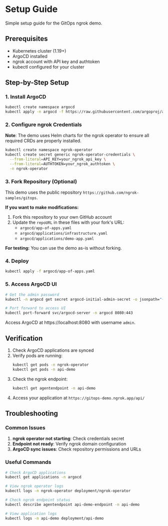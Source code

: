 # Setup Guide

Simple setup guide for the GitOps ngrok demo.

## Prerequisites

- Kubernetes cluster (1.19+)
- ArgoCD installed
- ngrok account with API key and authtoken
- kubectl configured for your cluster

## Step-by-Step Setup

### 1. Install ArgoCD

```bash
kubectl create namespace argocd
kubectl apply -n argocd -f https://raw.githubusercontent.com/argoproj/argo-cd/stable/manifests/install.yaml
```

### 2. Configure ngrok Credentials

**Note**: The demo uses Helm charts for the ngrok operator to ensure all required CRDs are properly installed.

```bash
kubectl create namespace ngrok-operator
kubectl create secret generic ngrok-operator-credentials \
  --from-literal=API_KEY=your_ngrok_api_key \
  --from-literal=AUTHTOKEN=your_ngrok_authtoken \
  -n ngrok-operator
```

### 3. Fork Repository (Optional)

This demo uses the public repository `https://github.com/ngrok-samples/gitops`. 

**If you want to make modifications:**
1. Fork this repository to your own GitHub account
2. Update the `repoURL` in these files with your fork's URL:
   - `argocd/app-of-apps.yaml`
   - `argocd/applications/infrastructure.yaml`
   - `argocd/applications/demo-app.yaml`

**For testing:** You can use the demo as-is without forking.

### 4. Deploy

```bash
kubectl apply -f argocd/app-of-apps.yaml
```

### 5. Access ArgoCD UI

```bash
# Get the admin password
kubectl -n argocd get secret argocd-initial-admin-secret -o jsonpath="{.data.password}" | base64 -d

# Port forward to access UI
kubectl port-forward svc/argocd-server -n argocd 8080:443
```

Access ArgoCD at https://localhost:8080 with username `admin`.

## Verification

1. Check ArgoCD applications are synced
2. Verify pods are running:
   ```bash
   kubectl get pods -n ngrok-operator
   kubectl get pods -n api-demo
   ```
3. Check the ngrok endpoint:
   ```bash
   kubectl get agentendpoint -n api-demo
   ```
4. Access your application at `https://gitops-demo.ngrok.app/api/`

## Troubleshooting

### Common Issues

1. **ngrok operator not starting**: Check credentials secret
2. **Endpoint not ready**: Verify ngrok domain configuration
3. **ArgoCD sync issues**: Check repository permissions and URLs

### Useful Commands

```bash
# Check ArgoCD applications
kubectl get applications -n argocd

# View ngrok operator logs
kubectl logs -n ngrok-operator deployment/ngrok-operator

# Check ngrok endpoint status
kubectl describe agentendpoint api-demo-endpoint -n api-demo

# View application logs
kubectl logs -n api-demo deployment/api-demo
```
